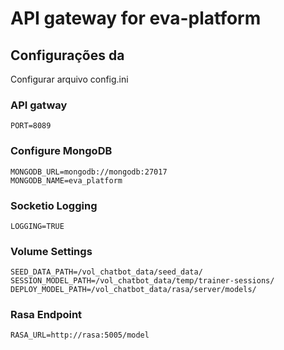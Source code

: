 # API gateway for eva-platform 

## Configurações da

Configurar arquivo config.ini

### API gatway

    PORT=8089
    
### Configure MongoDB
    MONGODB_URL=mongodb://mongodb:27017
    MONGODB_NAME=eva_platform

### Socketio Logging
    
    LOGGING=TRUE

### Volume Settings 
    
    SEED_DATA_PATH=/vol_chatbot_data/seed_data/
    SESSION_MODEL_PATH=/vol_chatbot_data/temp/trainer-sessions/
    DEPLOY_MODEL_PATH=/vol_chatbot_data/rasa/server/models/
    
### Rasa Endpoint 

    RASA_URL=http://rasa:5005/model